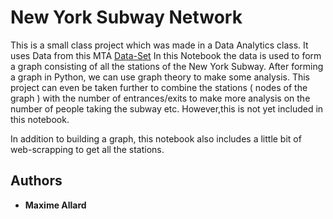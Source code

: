 # New York Subway Network
This is a small class project which was made in a Data Analytics class. It uses Data from this MTA [Data-Set](https://data.cityofnewyork.us/Transportation/Subway-Stations/arq3-7z49)
In this Notebook the data is used to form a graph consisting of all the stations of the New York Subway. After forming a graph in Python, we can use graph theory to make some analysis.
This project can even be taken further to combine the stations ( nodes of the graph ) with the number of entrances/exits to make more analysis on the number of people taking the subway etc. However,this is not yet included in this notebook.

In addition to building a graph, this notebook also includes a little bit of web-scrapping to get all the stations.

## Authors

* **Maxime Allard**
